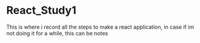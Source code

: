 # React_Study1
This is where i record all the steps to make a react application, in case if im not doing it for a while, this can be notes
